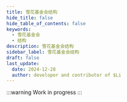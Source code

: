 ```yaml
---
title: 雪花基金会结构
hide_title: false
hide_table_of_contents: false
keywords:
  - 雪花基金会
  - 结构
description: 雪花基金会结构
sidebar_label: 雪花基金会结构
draft: false
last_update:
  date: 2024-12-28
  author: developer and contributor of $Li
---
```


:::warning
Work in progress
:::
